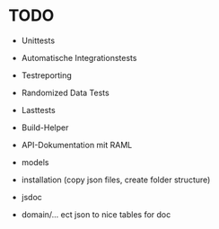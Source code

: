 # TODO


* Unittests
* Automatische Integrationstests
* Testreporting
* Randomized Data Tests
* Lasttests
* Build-Helper
* API-Dokumentation mit RAML
* models

* installation (copy json files, create folder structure)

* jsdoc

* domain/... ect json to nice tables for doc
